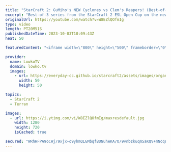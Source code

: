 ```yaml
---
title: "StarCraft 2: GuMiho's NEW Cyclones vs Clem's Reapers! (Best-of-3)"
excerpt: "Best-of-3 series from the StarCraft 2 ESL Open Cup on the new SC2 multiplayer balance patch. In this Terran versus Terran between Clem and GuMiho, both players have to figure out how the matchup now works with the significant changes made to the Cyclone and other units. Support my work: https://patreon.com/lowkotv"
originalUrl: https://youtube.com/watch?v=W8EZlQOfmIg
type: video
length: PT20M51S
publishedDateTime: 2023-10-03T10:09:43Z
heat: 50

featuredContent: "<iframe width=\"800\" height=\"500\" frameborder=\"0\" src=\"https://www.youtube.com/embed/W8EZlQOfmIg\" allow=\"accelerometer; autoplay; encrypted-media; gyroscope; picture-in-picture\" allowfullscreen></iframe>"

provider:
  name: LowkoTV
  domain: lowko.tv
  images:
    - url: https://everyday-cc.github.io/starcraft2/assets/images/organizations/lowko.tv-50x50.jpg
      width: 50
      height: 50

topics:
  - StarCraft 2
  - Terran

images:
  - url: https://i.ytimg.com/vi/W8EZlQOfmIg/maxresdefault.jpg
    width: 1280
    height: 720
    isCached: true

secured: "WRhHFPA9oCHj/9xjx+o9yhmQLGMbqfBUNuheKA/O/9vnbzkuqmSaKQV+mNcqEP5w/ijuo4yE83NqWJoQ0McDJFmKpQdy/yA/CBehboeSGexaTaoFMTD+j4w1TK9lLfx4AmsQNpdQPY1oTuED78gPtYN5RHkChNFvoZv+eCPutxRJwja0qQhrKNUQ9O9OHzt7sP+IvJeM855zMCcJ2zucEMbUxpPu3tb2sZ6SkL28kyELuH1VDgMvkArr7qACHom+aLJsaMqa4mjieH/A9ysxX9kLUv72slQLdTrJl9mGQtLj45tycFyqVPx9JbtyMU5Pp3bsiSmWxTsAa+gdfLlnMyahwJvH4mFm+WWfJ2B50RMGCnsMdNvHSTdVT+p0Q0YAHVlZIClE9V8UCSur/CpzdIOCapiHGo2FsqN7AcdAsdI=;sFUe65AW8Yidzxav2ok9uQ=="
---
```


